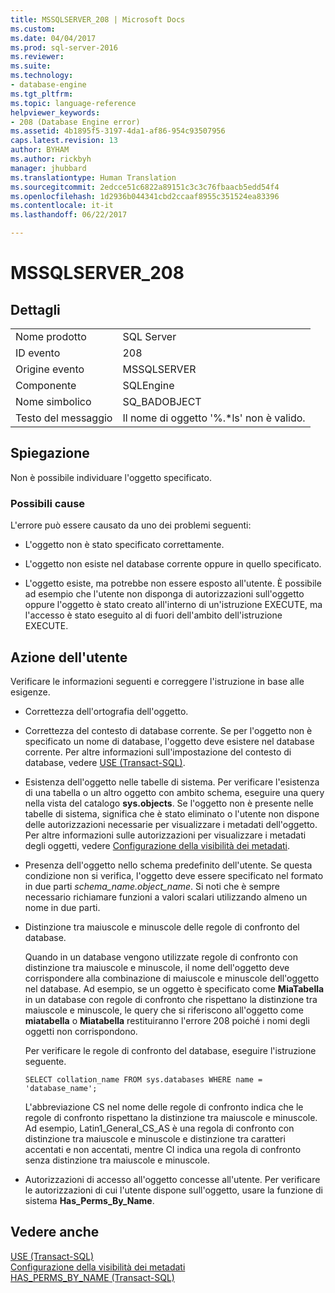 ```yaml
---
title: MSSQLSERVER_208 | Microsoft Docs
ms.custom: 
ms.date: 04/04/2017
ms.prod: sql-server-2016
ms.reviewer: 
ms.suite: 
ms.technology:
- database-engine
ms.tgt_pltfrm: 
ms.topic: language-reference
helpviewer_keywords:
- 208 (Database Engine error)
ms.assetid: 4b1895f5-3197-4da1-af86-954c93507956
caps.latest.revision: 13
author: BYHAM
ms.author: rickbyh
manager: jhubbard
ms.translationtype: Human Translation
ms.sourcegitcommit: 2edcce51c6822a89151c3c3c76fbaacb5edd54f4
ms.openlocfilehash: 1d2936b044341cbd2ccaaf8955c351524ea83396
ms.contentlocale: it-it
ms.lasthandoff: 06/22/2017

---
```

# <a name="mssqlserver208"></a>MSSQLSERVER_208
  
## <a name="details"></a>Dettagli  
  
|||  
|-|-|  
|Nome prodotto|SQL Server|  
|ID evento|208|  
|Origine evento|MSSQLSERVER|  
|Componente|SQLEngine|  
|Nome simbolico|SQ_BADOBJECT|  
|Testo del messaggio|Il nome di oggetto '%.*ls' non è valido.|  
  
## <a name="explanation"></a>Spiegazione  
Non è possibile individuare l'oggetto specificato.  
  
### <a name="possible-causes"></a>Possibili cause  
L'errore può essere causato da uno dei problemi seguenti:  
  
-   L'oggetto non è stato specificato correttamente.  
  
-   L'oggetto non esiste nel database corrente oppure in quello specificato.  
  
-   L'oggetto esiste, ma potrebbe non essere esposto all'utente. È possibile ad esempio che l'utente non disponga di autorizzazioni sull'oggetto oppure l'oggetto è stato creato all'interno di un'istruzione EXECUTE, ma l'accesso è stato eseguito al di fuori dell'ambito dell'istruzione EXECUTE.  
  
## <a name="user-action"></a>Azione dell'utente  
Verificare le informazioni seguenti e correggere l'istruzione in base alle esigenze.  
  
-   Correttezza dell'ortografia dell'oggetto.  
  
-   Correttezza del contesto di database corrente. Se per l'oggetto non è specificato un nome di database, l'oggetto deve esistere nel database corrente. Per altre informazioni sull'impostazione del contesto di database, vedere [USE &#40;Transact-SQL&#41;](~/t-sql/language-elements/use-transact-sql.md).  
  
-   Esistenza dell'oggetto nelle tabelle di sistema. Per verificare l'esistenza di una tabella o un altro oggetto con ambito schema, eseguire una query nella vista del catalogo **sys.objects**. Se l'oggetto non è presente nelle tabelle di sistema, significa che è stato eliminato o l'utente non dispone delle autorizzazioni necessarie per visualizzare i metadati dell'oggetto. Per altre informazioni sulle autorizzazioni per visualizzare i metadati degli oggetti, vedere [Configurazione della visibilità dei metadati](~/relational-databases/security/metadata-visibility-configuration.md).  
  
-   Presenza dell'oggetto nello schema predefinito dell'utente. Se questa condizione non si verifica, l'oggetto deve essere specificato nel formato in due parti *schema_name.object_name*. Si noti che è sempre necessario richiamare funzioni a valori scalari utilizzando almeno un nome in due parti.  
  
-   Distinzione tra maiuscole e minuscole delle regole di confronto del database.  
  
    Quando in un database vengono utilizzate regole di confronto con distinzione tra maiuscole e minuscole, il nome dell'oggetto deve corrispondere alla combinazione di maiuscole e minuscole dell'oggetto nel database. Ad esempio, se un oggetto è specificato come **MiaTabella** in un database con regole di confronto che rispettano la distinzione tra maiuscole e minuscole, le query che si riferiscono all'oggetto come **miatabella** o **Miatabella** restituiranno l'errore 208 poiché i nomi degli oggetti non corrispondono.  
  
    Per verificare le regole di confronto del database, eseguire l'istruzione seguente.  
  
    ```  
    SELECT collation_name FROM sys.databases WHERE name = 'database_name';  
    ```  
  
    L'abbreviazione CS nel nome delle regole di confronto indica che le regole di confronto rispettano la distinzione tra maiuscole e minuscole. Ad esempio, Latin1_General_CS_AS è una regola di confronto con distinzione tra maiuscole e minuscole e distinzione tra caratteri accentati e non accentati, mentre CI indica una regola di confronto senza distinzione tra maiuscole e minuscole.  
  
-   Autorizzazioni di accesso all'oggetto concesse all'utente. Per verificare le autorizzazioni di cui l'utente dispone sull'oggetto, usare la funzione di sistema **Has_Perms_By_Name**.  
  
## <a name="see-also"></a>Vedere anche  
[USE &#40;Transact-SQL&#41;](~/t-sql/language-elements/use-transact-sql.md)  
[Configurazione della visibilità dei metadati](~/relational-databases/security/metadata-visibility-configuration.md)  
[HAS_PERMS_BY_NAME &#40;Transact-SQL&#41;](~/t-sql/functions/has-perms-by-name-transact-sql.md)  
  

